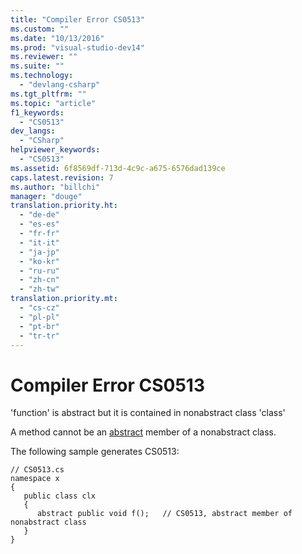 ```yaml
---
title: "Compiler Error CS0513"
ms.custom: ""
ms.date: "10/13/2016"
ms.prod: "visual-studio-dev14"
ms.reviewer: ""
ms.suite: ""
ms.technology: 
  - "devlang-csharp"
ms.tgt_pltfrm: ""
ms.topic: "article"
f1_keywords: 
  - "CS0513"
dev_langs: 
  - "CSharp"
helpviewer_keywords: 
  - "CS0513"
ms.assetid: 6f8569df-713d-4c9c-a675-6576dad139ce
caps.latest.revision: 7
ms.author: "billchi"
manager: "douge"
translation.priority.ht: 
  - "de-de"
  - "es-es"
  - "fr-fr"
  - "it-it"
  - "ja-jp"
  - "ko-kr"
  - "ru-ru"
  - "zh-cn"
  - "zh-tw"
translation.priority.mt: 
  - "cs-cz"
  - "pl-pl"
  - "pt-br"
  - "tr-tr"
---
```

# Compiler Error CS0513
'function' is abstract but it is contained in nonabstract class 'class'  
  
 A method cannot be an [abstract](../Topic/abstract%20\(C%23%20Reference\).md) member of a nonabstract class.  
  
 The following sample generates CS0513:  
  
```  
// CS0513.cs  
namespace x  
{  
   public class clx  
   {  
      abstract public void f();   // CS0513, abstract member of nonabstract class  
   }  
}  
```